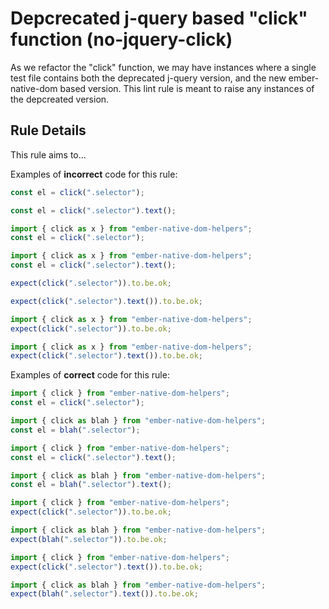 # Depcrecated j-query based "click" function (no-jquery-click)

As we refactor the "click" function, we may have instances where a single test file contains both the deprecated j-query version, and the new ember-native-dom based version.  This lint rule is meant to raise any instances of the depcreated version.

## Rule Details

This rule aims to...

Examples of **incorrect** code for this rule:

```js
const el = click(".selector");
```

```js
const el = click(".selector").text();
```

```js
import { click as x } from "ember-native-dom-helpers";
const el = click(".selector");
```

```js
import { click as x } from "ember-native-dom-helpers";
const el = click(".selector").text();
```

```js
expect(click(".selector")).to.be.ok;
```

```js
expect(click(".selector").text()).to.be.ok;
```

```js
import { click as x } from "ember-native-dom-helpers";
expect(click(".selector")).to.be.ok;
```

```js
import { click as x } from "ember-native-dom-helpers";
expect(click(".selector").text()).to.be.ok;
```

Examples of **correct** code for this rule:

```js
import { click } from "ember-native-dom-helpers";
const el = click(".selector");
```

```js
import { click as blah } from "ember-native-dom-helpers";
const el = blah(".selector");
```

```js
import { click } from "ember-native-dom-helpers";
const el = click(".selector").text();
```

```js
import { click as blah } from "ember-native-dom-helpers";
const el = blah(".selector").text();
```

```js
import { click } from "ember-native-dom-helpers";
expect(click(".selector")).to.be.ok;
```

```js
import { click as blah } from "ember-native-dom-helpers";
expect(blah(".selector")).to.be.ok;
```

```js
import { click } from "ember-native-dom-helpers";
expect(click(".selector").text()).to.be.ok;
```

```js
import { click as blah } from "ember-native-dom-helpers";
expect(blah(".selector").text()).to.be.ok;
```
